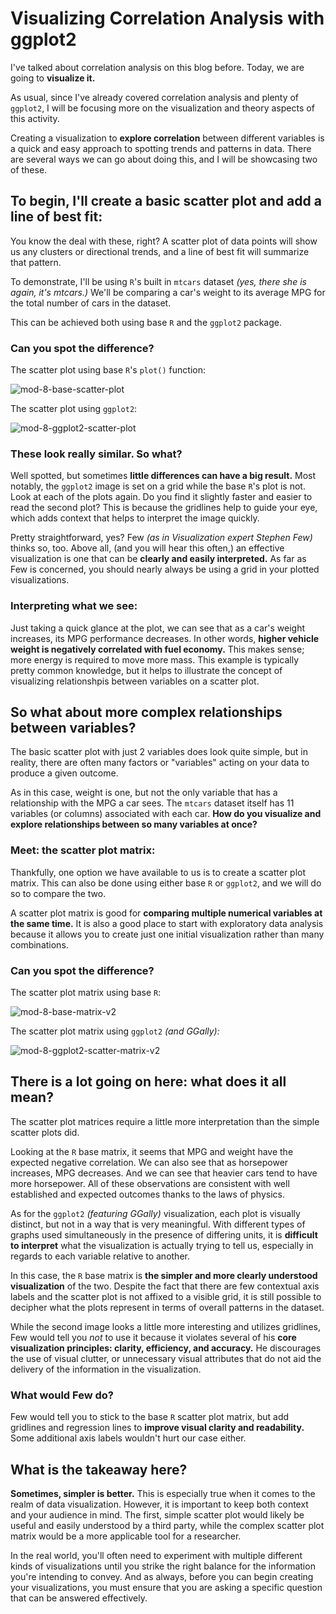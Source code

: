 # Visualizing Correlation Analysis with ggplot2

I've talked about correlation analysis on this blog before. Today, we are going to **visualize it.**

As usual, since I've already covered correlation analysis and plenty of `ggplot2`, I will be focusing more on the visualization and theory aspects of this activity.

Creating a visualization to **explore correlation** between different variables is a quick and easy approach to spotting trends and patterns in data. There are several ways we can go about doing this, and I will be showcasing two of these.

## To begin, I'll create a basic scatter plot and add a line of best fit:

You know the deal with these, right? A scatter plot of data points will show us any clusters or directional trends, and a line of best fit will summarize that pattern.

To demonstrate, I'll be using `R`'s built in `mtcars` dataset *(yes, there she is again, it's mtcars.)* We'll be comparing a car's weight to its average MPG for the total number of cars in the dataset.

This can be achieved both using base `R` and the `ggplot2` package.

### Can you spot the difference?

The scatter plot using base `R`'s `plot()` function:

![mod-8-base-scatter-plot](https://github.com/user-attachments/assets/3a60bf15-2256-4352-a052-7977eede992e)

The scatter plot using `ggplot2`:

![mod-8-ggplot2-scatter-plot](https://github.com/user-attachments/assets/647154ca-d006-4330-8151-3248e7a1d0eb)


### These look really similar. So what?

Well spotted, but sometimes **little differences can have a big result.** Most notably, the `ggplot2` image is set on a grid while the base `R`'s plot is not. Look at each of the plots again. Do you find it slightly faster and easier to read the second plot? This is because the gridlines help to guide your eye, which adds context that helps to interpret the image quickly.

Pretty straightforward, yes? Few *(as in Visualization expert Stephen Few)* thinks so, too. Above all, (and you will hear this often,) an effective visualization is one that can be **clearly and easily interpreted.** As far as Few is concerned, you should nearly always be using a grid in your plotted visualizations.

### Interpreting what we see:

Just taking a quick glance at the plot, we can see that as a car's weight increases, its MPG performance decreases. In other words, **higher vehicle weight is negatively correlated with fuel economy.** This makes sense; more energy is required to move more mass. This example is typically pretty common knowledge, but it helps to illustrate the concept of visualizing relationshpis between variables on a scatter plot.

## So what about more complex relationships between variables?

The basic scatter plot with just 2 variables does look quite simple, but in reality, there are often many factors or "variables" acting on your data to produce a given outcome.

As in this case, weight is one, but not the only variable that has a relationship with the MPG a car sees. The `mtcars` dataset itself has 11 variables (or columns) associated with each car. **How do you visualize and explore relationships between so many variables at once?**

### Meet: the scatter plot matrix:

Thankfully, one option we have available to us is to create a scatter plot matrix. This can also be done using either base `R` or `ggplot2`, and we will do so to compare the two.

A scatter plot matrix is good for **comparing multiple numerical variables at the same time.** It is also a good place to start with exploratory data analysis because it allows you to create just one initial visualization rather than many combinations.

### Can you spot the difference?

The scatter plot matrix using base `R`:

![mod-8-base-matrix-v2](https://github.com/user-attachments/assets/80749377-3c1c-4e32-ba17-04d9ad8794b1)

The scatter plot matrix using `ggplot2` *(and GGally):*

![mod-8-ggplot2-scatter-matrix-v2](https://github.com/user-attachments/assets/f363f16b-03d8-4dad-90f0-3b7069377fc5)


## There is a lot going on here: what does it all mean?

The scatter plot matrices require a little more interpretation than the simple scatter plots did.

Looking at the `R` base matrix, it seems that MPG and weight have the expected negative correlation. We can also see that as horsepower increases, MPG decreases. And we can see that heavier cars tend to have more horsepower. All of these observations are consistent with well established and expected outcomes thanks to the laws of physics.

As for the `ggplot2` *(featuring GGally)* visualization, each plot is visually distinct, but not in a way that is very meaningful. With different types of graphs used simultaneously in the presence of differing units, it is **difficult to interpret** what the visualization is actually trying to tell us, especially in regards to each variable relative to another.

In this case, the `R` base matrix is **the simpler and more clearly understood visualization** of the two. Despite the fact that there are few contextual axis labels and the scatter plot is not affixed to a visible grid, it is still possible to decipher what the plots represent in terms of overall patterns in the dataset. 

While the second image looks a little more interesting and utilizes gridlines, Few would tell you *not* to use it because it violates several of his **core visualization principles: clarity, efficiency, and accuracy.** He discourages the use of visual clutter, or unnecessary visual attributes that do not aid the delivery of the information in the visualization.

### What would Few do?

Few would tell you to stick to the base `R` scatter plot matrix, but add gridlines and regression lines to **improve visual clarity and readability.** Some additional axis labels wouldn't hurt our case either.

## What is the takeaway here?

**Sometimes, simpler is better.** This is especially true when it comes to the realm of data visualization. However, it is important to keep both context and your audience in mind. The first, simple scatter plot would likely be useful and easily understood by a third party, while the complex scatter plot matrix would be a more applicable tool for a researcher.

In the real world, you'll often need to experiment with multiple different kinds of visualizations until you strike the right balance for the information you're intending to convey. And as always, before you can begin creating your visualizations, you must ensure that you are asking a specific question that can be answered effectively.

